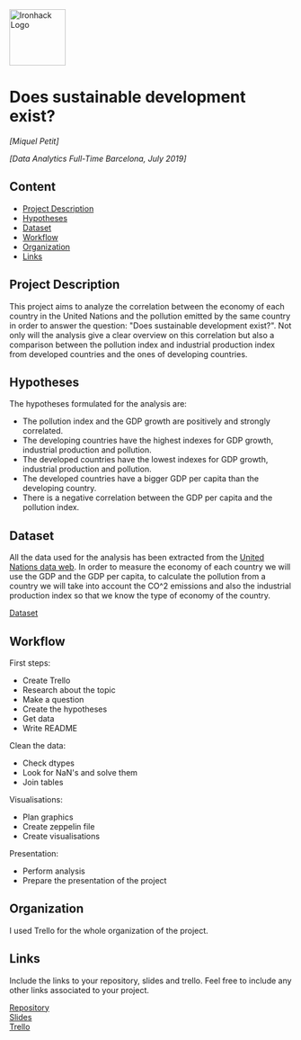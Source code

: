 <img src="https://bit.ly/2VnXWr2" alt="Ironhack Logo" width="100"/>

# Does sustainable development exist?
*[Miquel Petit]*

*[Data Analytics Full-Time Barcelona, July 2019]*

## Content
- [Project Description](#project-description)
- [Hypotheses](#hypotheses-/-questions)
- [Dataset](#dataset)
- [Workflow](#workflow)
- [Organization](#organization)
- [Links](#links)

<a name="project-description"></a>

## Project Description
This project aims to analyze the correlation between the economy of each country in the United Nations and the pollution emitted by the same country in order to answer the question: "Does sustainable development exist?". Not only will the analysis  give a clear overview on this correlation but also a comparison between the pollution index and industrial production index from developed countries and the ones of developing countries.

<a name="hypotheses-/-questions"></a>

## Hypotheses
The hypotheses formulated for the analysis are:
- The pollution index and the GDP growth are positively and strongly correlated.
- The developing countries have the highest indexes for GDP growth, industrial production and pollution.
- The developed countries have the lowest indexes for GDP growth, industrial production and pollution.
- The developed countries have a bigger GDP per capita than the developing country.
- There is a negative correlation between the GDP per capita and the pollution index.

<a name="dataset"></a>

## Dataset
All the data used for the analysis has been extracted from the [United Nations data web](http://data.un.org). In order to measure the economy of each country we will use the GDP and the GDP per capita, to calculate the pollution from a country we will take into account the CO^2 emissions and also the industrial production index so that we know the type of economy of the country.

[Dataset]() 

<a name="workflow"></a>

## Workflow
First steps:
- Create Trello
- Research about the topic
- Make a question
- Create the hypotheses
- Get data
- Write README

Clean the data:
- Check dtypes
- Look for NaN's and solve them
- Join tables

Visualisations:
- Plan graphics
- Create zeppelin file
- Create visualisations

Presentation:
- Perform analysis
- Prepare the presentation of the project

<a name="organization"></a>

## Organization
I used Trello for the whole organization of the project.

<a name="links"></a>

## Links
Include the links to your repository, slides and trello. Feel free to include any other links associated to your project. 

[Repository](https://github.com/miquelpetit/Project-Week-5-Your-Own-Project/)  
[Slides](https://slides.com/)  
[Trello](https://trello.com/b/36bAeF6M)  

